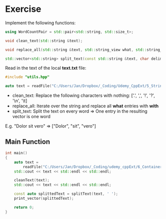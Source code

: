 # Exercise

Implement the following functions:

```cpp
using WordCountPair = std::pair<std::string, std::size_t>;

void clean_text(std::string &text);

void replace_all(std::string &text, std::string_view what, std::string_view with);

std::vector<std::string> split_text(const std::string &text, char delimiter);
```

Read in the text of the local **text.txt** file:

```cpp
#include "utils.hpp"

auto text = readFile("C:/Users/Jan/Dropbox/_Coding/Udemy_CppExt/5_String/SplitWords/text.txt");
```

- clean_text: Replace the following characters with nothing: ['.', ',', '!', '?', '\n', '\t]
- replace_all: Iterate over the string and replace all **what** entries with **with**
- split_text: Split the text on every word => One entry in the resulting vector is one word

E.g. "Dolor sit vero" => ["Dolor", "sit", "vero"]

## Main Function

```cpp
int main()
{
    auto text =
        readFile("C:/Users/Jan/Dropbox/_Coding/udemy_cppExt/6_Container/word_count/text.txt");
    std::cout << text << std::endl << std::endl;

    cleanText(text);
    std::cout << text << std::endl << std::endl;

    const auto splittedText = splitText(text, ' ');
    print_vector(splittedText);

    return 0;
}
```
